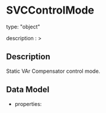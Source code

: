 # SVCControlMode
type: "object"
description : >
## Description
Static VAr Compensator control mode.

## Data Model
  - properties:
